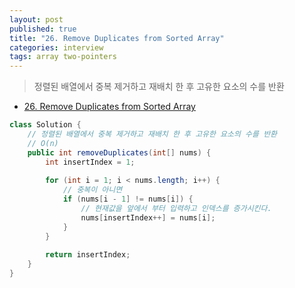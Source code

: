 ```yaml
---
layout: post
published: true
title: "26. Remove Duplicates from Sorted Array"
categories: interview
tags: array two-pointers
---
```


> 정렬된 배열에서 중복 제거하고 재배치 한 후 고유한 요소의 수를 반환

- [26. Remove Duplicates from Sorted Array](https://leetcode.com/problems/remove-duplicates-from-sorted-array/)

```java
class Solution {
    // 정렬된 배열에서 중복 제거하고 재배치 한 후 고유한 요소의 수를 반환
    // O(n)
    public int removeDuplicates(int[] nums) {
        int insertIndex = 1;
        
        for (int i = 1; i < nums.length; i++) {
            // 중복이 아니면
            if (nums[i - 1] != nums[i]) {
                // 현재값을 앞에서 부터 입력하고 인덱스를 증가시킨다. 
                nums[insertIndex++] = nums[i];
            }
        }
        
        return insertIndex;
    }
}
```